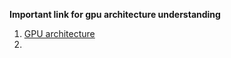 **Important link for gpu architecture understanding**

1. [GPU architecture](https://modal.com/gpu-glossary/host-software/cuda-runtime-api)
2. 